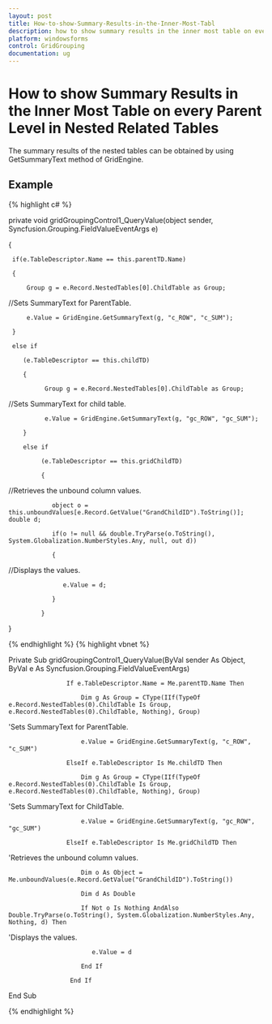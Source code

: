 ```yaml
---
layout: post
title: How-to-show-Summary-Results-in-the-Inner-Most-Tabl
description: how to show summary results in the inner most table on every parent level in nested related tables
platform: windowsforms
control: GridGrouping
documentation: ug
---
```


# How to show Summary Results in the Inner Most Table on every Parent Level in Nested Related Tables

The summary results of the nested tables can be obtained by using GetSummaryText method of GridEngine. 

## Example

{% highlight c# %}



private void gridGroupingControl1_QueryValue(object sender, Syncfusion.Grouping.FieldValueEventArgs e) 

{ 

     if(e.TableDescriptor.Name == this.parentTD.Name)

     { 

         Group g = e.Record.NestedTables[0].ChildTable as Group; 



//Sets SummaryText for ParentTable.

         e.Value = GridEngine.GetSummaryText(g, "c_ROW", "c_SUM");

     } 

     else if

        (e.TableDescriptor == this.childTD) 

        { 

              Group g = e.Record.NestedTables[0].ChildTable as Group;



//Sets SummaryText for child table.

              e.Value = GridEngine.GetSummaryText(g, "gc_ROW", "gc_SUM");

        } 

        else if

             (e.TableDescriptor == this.gridChildTD) 

             { 

//Retrieves the unbound column values.

                object o = this.unboundValues[e.Record.GetValue("GrandChildID").ToString()]; double d; 

                if(o != null && double.TryParse(o.ToString(), System.Globalization.NumberStyles.Any, null, out d)) 

                {

//Displays the values.

                   e.Value = d; 

                } 

             } 

}


{% endhighlight  %}
{% highlight vbnet %}



 Private Sub gridGroupingControl1_QueryValue(ByVal sender As Object, ByVal e As Syncfusion.Grouping.FieldValueEventArgs)

                    If e.TableDescriptor.Name = Me.parentTD.Name Then

                        Dim g As Group = CType(IIf(TypeOf e.Record.NestedTables(0).ChildTable Is Group, e.Record.NestedTables(0).ChildTable, Nothing), Group)



'Sets SummaryText for ParentTable.

                        e.Value = GridEngine.GetSummaryText(g, "c_ROW", "c_SUM")

                    ElseIf e.TableDescriptor Is Me.childTD Then

                        Dim g As Group = CType(IIf(TypeOf e.Record.NestedTables(0).ChildTable Is Group, e.Record.NestedTables(0).ChildTable, Nothing), Group)



'Sets SummaryText for ChildTable.

                        e.Value = GridEngine.GetSummaryText(g, "gc_ROW", "gc_SUM")

                    ElseIf e.TableDescriptor Is Me.gridChildTD Then



'Retrieves the unbound column values.

                        Dim o As Object = Me.unboundValues(e.Record.GetValue("GrandChildID").ToString())

                        Dim d As Double

                        If Not o Is Nothing AndAlso Double.TryParse(o.ToString(), System.Globalization.NumberStyles.Any, Nothing, d) Then



'Displays the values.

                           e.Value = d

                        End If

                     End If

End Sub

{% endhighlight  %}

